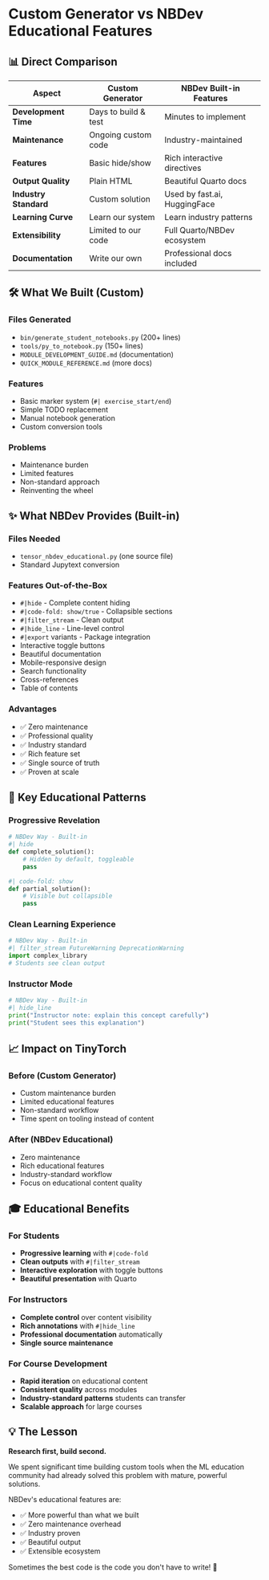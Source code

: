 # Custom Generator vs NBDev Educational Features

## 📊 Direct Comparison

| Aspect | Custom Generator | NBDev Built-in Features |
|--------|------------------|-------------------------|
| **Development Time** | Days to build & test | Minutes to implement |
| **Maintenance** | Ongoing custom code | Industry-maintained |
| **Features** | Basic hide/show | Rich interactive directives |
| **Output Quality** | Plain HTML | Beautiful Quarto docs |
| **Industry Standard** | Custom solution | Used by fast.ai, HuggingFace |
| **Learning Curve** | Learn our system | Learn industry patterns |
| **Extensibility** | Limited to our code | Full Quarto/NBDev ecosystem |
| **Documentation** | Write our own | Professional docs included |

## 🛠️ What We Built (Custom)

### Files Generated
- `bin/generate_student_notebooks.py` (200+ lines)
- `tools/py_to_notebook.py` (150+ lines) 
- `MODULE_DEVELOPMENT_GUIDE.md` (documentation)
- `QUICK_MODULE_REFERENCE.md` (more docs)

### Features
- Basic marker system (`#| exercise_start/end`)
- Simple TODO replacement
- Manual notebook generation
- Custom conversion tools

### Problems
- Maintenance burden
- Limited features
- Non-standard approach
- Reinventing the wheel

## ✨ What NBDev Provides (Built-in)

### Files Needed
- `tensor_nbdev_educational.py` (one source file)
- Standard Jupytext conversion

### Features Out-of-the-Box
- `#|hide` - Complete content hiding
- `#|code-fold: show/true` - Collapsible sections
- `#|filter_stream` - Clean output
- `#|hide_line` - Line-level control
- `#|export` variants - Package integration
- Interactive toggle buttons
- Beautiful documentation
- Mobile-responsive design
- Search functionality
- Cross-references
- Table of contents

### Advantages
- ✅ Zero maintenance
- ✅ Professional quality
- ✅ Industry standard
- ✅ Rich feature set
- ✅ Single source of truth
- ✅ Proven at scale

## 🎯 Key Educational Patterns

### Progressive Revelation
```python
# NBDev Way - Built-in
#| hide
def complete_solution():
    # Hidden by default, toggleable
    pass

#| code-fold: show  
def partial_solution():
    # Visible but collapsible
    pass
```

### Clean Learning Experience
```python
# NBDev Way - Built-in
#| filter_stream FutureWarning DeprecationWarning
import complex_library
# Students see clean output
```

### Instructor Mode
```python
# NBDev Way - Built-in
#| hide_line
print("Instructor note: explain this concept carefully")
print("Student sees this explanation")
```

## 📈 Impact on TinyTorch

### Before (Custom Generator)
- Custom maintenance burden
- Limited educational features
- Non-standard workflow
- Time spent on tooling instead of content

### After (NBDev Educational)
- Zero maintenance
- Rich educational features
- Industry-standard workflow  
- Focus on educational content quality

## 🎓 Educational Benefits

### For Students
- **Progressive learning** with `#|code-fold`
- **Clean outputs** with `#|filter_stream`
- **Interactive exploration** with toggle buttons
- **Beautiful presentation** with Quarto

### For Instructors  
- **Complete control** over content visibility
- **Rich annotations** with `#|hide_line`
- **Professional documentation** automatically
- **Single source maintenance**

### For Course Development
- **Rapid iteration** on educational content
- **Consistent quality** across modules
- **Industry-standard patterns** students can transfer
- **Scalable approach** for large courses

## 💡 The Lesson

**Research first, build second.** 

We spent significant time building custom tools when the ML education community had already solved this problem with mature, powerful solutions.

NBDev's educational features are:
- ✅ More powerful than what we built
- ✅ Zero maintenance overhead  
- ✅ Industry proven
- ✅ Beautiful output
- ✅ Extensible ecosystem

Sometimes the best code is the code you don't have to write! 🚀 